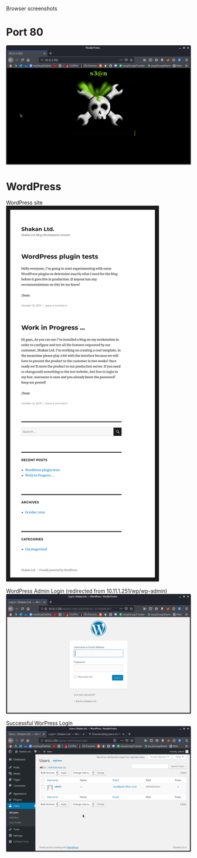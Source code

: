 Browser screenshots

# Port 80
![fc33d77cb79f87538f46b8ec572f9558.png](../../_resources/efe0fec8e63d4effaf719812d3e30cfe.png)

# WordPress
WordPress site
![wp.png](../../_resources/0dad7aca65124e5dbe1112b7f3910457.png)

WordPress Admin Login (redirected from 10.11.1.251/wp/wp-admin)
![ad1c2ca6e61af3f9ea19a4c463eab827.png](../../_resources/fa4d86fc3a3a4e3ba0b92e1ae3283915.png)

Successful WorPress Login
![c5d4cbb340bdfa5b6fe69777480166dc.png](../../_resources/7df5d37b1d3142118472ddab9cae2aa7.png)

